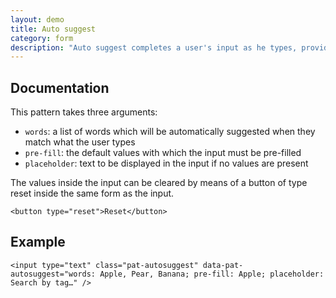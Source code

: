 ```yaml
---
layout: demo
title: Auto suggest
category: form
description: "Auto suggest completes a user's input as he types, providing hints of possible input values in a dropdown list underneath the input field."
---
```


## Documentation

This pattern takes three arguments:

- `words`: a list of words which will be automatically suggested when they match what the user types
- `pre-fill`: the default values with which the input must be pre-filled
- `placeholder`: text to be displayed in the input if no values are present

The values inside the input can be cleared by means of a button
of type reset inside the same form as the input.

    <button type="reset">Reset</button>

## Example

    <input type="text" class="pat-autosuggest" data-pat-autosuggest="words: Apple, Pear, Banana; pre-fill: Apple; placeholder: Search by tag…" />
